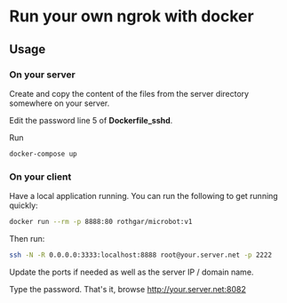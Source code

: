 Run your own ngrok with docker
==============================

Usage
-----

### On your server

Create and copy the content of the files from the server directory somewhere on your server.

Edit the password line 5 of **Dockerfile_sshd**.

Run

```bash
docker-compose up
```

### On your client

Have a local application running. You can run the following to get running quickly:

```bash
docker run --rm -p 8888:80 rothgar/microbot:v1
```

Then run:

```bash
ssh -N -R 0.0.0.0:3333:localhost:8888 root@your.server.net -p 2222
```

Update the ports if needed as well as the server IP / domain name.

Type the password. That's it, browse http://your.server.net:8082